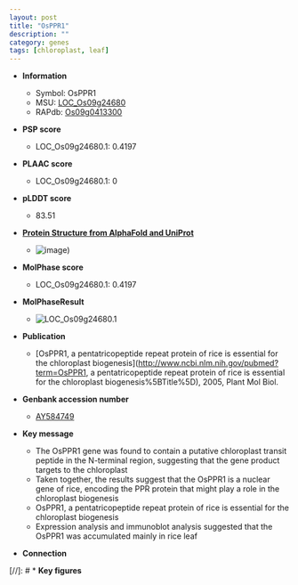 ```yaml
---
layout: post
title: "OsPPR1"
description: ""
category: genes
tags: [chloroplast, leaf]
---
```


* **Information**  
    + Symbol: OsPPR1  
    + MSU: [LOC_Os09g24680](http://rice.plantbiology.msu.edu/cgi-bin/ORF_infopage.cgi?orf=LOC_Os09g24680)  
    + RAPdb: [Os09g0413300](http://rapdb.dna.affrc.go.jp/viewer/gbrowse_details/irgsp1?name=Os09g0413300)  

* **PSP score**  
    + LOC_Os09g24680.1: 0.4197 

* **PLAAC score**  
    + LOC_Os09g24680.1: 0 

* **pLDDT score**
    + 83.51

* **[Protein Structure from AlphaFold and UniProt](https://www.uniprot.org/uniprotkb/Q0J1T8/entry#structure)**
    + ![image](https://ricepsp.github.io/images/Q0/AF-Q0J1T8-F1.png))

* **MolPhase score**
    + LOC_Os09g24680.1: 0.4197

* **MolPhaseResult**
    + ![LOC_Os09g24680.1](https://ricepsp.github.io/pictures/LOC_Os09g/LOC_Os09g24680.1.png)

* **Publication**  
    + [OsPPR1, a pentatricopeptide repeat protein of rice is essential for the chloroplast biogenesis](http://www.ncbi.nlm.nih.gov/pubmed?term=OsPPR1, a pentatricopeptide repeat protein of rice is essential for the chloroplast biogenesis%5BTitle%5D), 2005, Plant Mol Biol.

* **Genbank accession number**  
    + [AY584749](http://www.ncbi.nlm.nih.gov/nuccore/AY584749)

* **Key message**  
    + The OsPPR1 gene was found to contain a putative chloroplast transit peptide in the N-terminal region, suggesting that the gene product targets to the chloroplast
    + Taken together, the results suggest that the OsPPR1 is a nuclear gene of rice, encoding the PPR protein that might play a role in the chloroplast biogenesis
    + OsPPR1, a pentatricopeptide repeat protein of rice is essential for the chloroplast biogenesis
    + Expression analysis and immunoblot analysis suggested that the OsPPR1 was accumulated mainly in rice leaf

* **Connection**  

[//]: # * **Key figures**  


